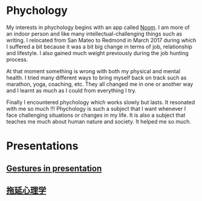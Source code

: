 # Phychology
My interests in phychology begins with an app called [Noom](https://www.noom.com). I am more of an indoor person and like many intellectual-challenging things such as writing. I relocated from San Mateo to Redmond in March 2017 during which I suffered a bit because it was a bit big change in terms of job, relationship and lifestyle. I also gained much weight  previously during the job hunting process. 

At that moment something is wrong with both my physical and mental health. I tried many different ways to bring myself back on track such as marathon, yoga, coaching, etc. They all changed me in one or another way and I learnt as much as I could from everything I try. 

Finally I encountered phychology which works slowly but lasts. It resonated with me so much !!! Phychology is such a subject that I want whenever I face challenging situations or changes in my life. It is also a subject that teaches me much about human nature and society. It helped me so much. 

# Presentations
## [Gestures in presentation](https://docs.google.com/presentation/d/1dXOwDSuaVHY33dRAp3Rd0Z-SRHwpstcuUMCczjFRBAs/edit?usp=sharing)
## [拖延心理学](https://docs.google.com/presentation/d/1Ur8_y3Egzg4c0UipQ1OYe7Mm5vCTH6tp/edit?usp=sharing&ouid=117883747511694701500&rtpof=true&sd=true)